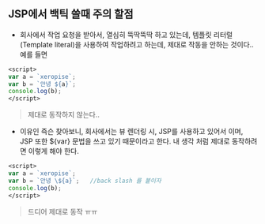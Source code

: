 ## JSP에서 백틱 쓸때 주의 할점



- 회사에서 작업 요청을 받아서, 열심히 뚝딱뚝딱 하고 있는데,  템플릿 리터럴 (Template literal)을 사용하여 작업하려고 하는데, 제대로 작동을 안하는 것이다.. 예를 들면



```jsp
<script>
var a = `xeropise`;
var b = `안녕 ${a}`;
console.log(b);
</script>
```

> 제대로 동작하지 않는다..



- 이유인 즉슨 찾아보니, 회사에서는 뷰 렌더링 시, JSP를 사용하고 있어서 이며, JSP 또한 ${var} 문법을 쓰고 있기 때문이라고 한다. 내 생각 처럼 제대로 동작하려면 이렇게 해야 한다. 



```jsp
<script>
var a = `xeropise`;
var b = `안녕 \${a}`;   //back slash 를 붙이자
console.log(b);
</script>
```

> 드디어 제대로 동작 ㅠㅠ